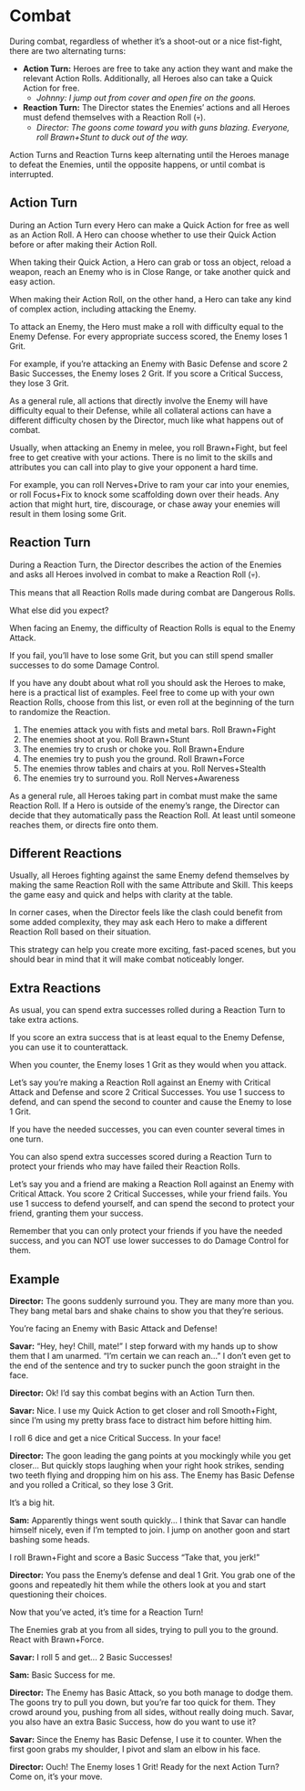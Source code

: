 # Combat

During combat, regardless of whether it’s a shoot-out or a nice fist-fight, there are two alternating turns:

* **Action Turn:** Heroes are free to take any action they want and make the relevant Action Rolls. Additionally, all Heroes also can take a Quick Action for free.
    * *_Johnny:_ I jump out from cover and open fire on the goons.*
* **Reaction Turn:** The Director states the Enemies’ actions and all Heroes must defend themselves with a Reaction Roll (💀).
    * *Director: The goons come toward you with guns blazing. Everyone, roll Brawn+Stunt to duck out of the way.*

Action Turns and Reaction Turns keep alternating until the Heroes manage to defeat the Enemies, until the opposite happens, or until combat is interrupted.

## Action Turn

During an Action Turn every Hero can make a Quick Action for free as well as an Action Roll. A Hero can choose whether to use their Quick Action before or after making their Action Roll.

When taking their Quick Action, a Hero can grab or toss an object, reload a weapon, reach an Enemy who is in Close Range, or take another quick and easy action.

When making their Action Roll, on the other hand, a Hero can take any kind of complex action, including attacking the Enemy.

To attack an Enemy, the Hero must make a roll with difficulty equal to the Enemy Defense. For every appropriate success scored, the Enemy loses 1 Grit.

For example, if you’re attacking an Enemy with Basic Defense and score 2 Basic Successes, the Enemy loses 2 Grit. If you score a Critical Success, they lose 3 Grit.

As a general rule, all actions that directly involve the Enemy will have difficulty equal to their Defense, while all collateral actions can have a different difficulty chosen by the Director, much like what happens out of combat.

Usually, when attacking an Enemy in melee, you roll Brawn+Fight, but feel free to get creative with your actions. There is no limit to the skills and attributes you can call into play to give your opponent a hard time.

For example, you can roll Nerves+Drive to ram your car into your enemies, or roll Focus+Fix to knock some scaffolding down over their heads. Any action that might hurt, tire, discourage, or chase away your enemies will result in them losing some Grit.

## Reaction Turn

During a Reaction Turn, the Director describes the action of the Enemies and asks all Heroes involved in combat to make a Reaction Roll (💀).

This means that all Reaction Rolls made during combat are Dangerous Rolls.

What else did you expect?

When facing an Enemy, the difficulty of Reaction Rolls is equal to the Enemy Attack.

If you fail, you’ll have to lose some Grit, but you can still spend smaller successes to do some Damage Control.

If you have any doubt about what roll you should ask the Heroes to make, here is a practical list of examples. Feel free to come up with your own Reaction Rolls, choose from this list, or even roll at the beginning of the turn to randomize the Reaction.

1. The enemies attack you with fists and metal bars. Roll Brawn+Fight
2. The enemies shoot at you. Roll Brawn+Stunt
3. The enemies try to crush or choke you. Roll Brawn+Endure
4. The enemies try to push you the ground. Roll Brawn+Force
5. The enemies throw tables and chairs at you. Roll Nerves+Stealth
6. The enemies try to surround you. Roll Nerves+Awareness

As a general rule, all Heroes taking part in combat must make the same Reaction Roll. If a Hero is outside of the enemy’s range, the Director can decide that they automatically pass the Reaction Roll. At least until someone reaches them, or directs fire onto them.

## Different Reactions

Usually, all Heroes fighting against the same Enemy defend themselves by making the same Reaction Roll with the same Attribute and Skill. This keeps the game easy and quick and helps with clarity at the table.

In corner cases, when the Director feels like the clash could benefit from some added complexity, they may ask each Hero to make a different Reaction Roll based on their situation.

This strategy can help you create more exciting, fast-paced scenes, but you should bear in mind that it will make combat noticeably longer.

## Extra Reactions

As usual, you can spend extra successes rolled during a Reaction Turn to take extra actions.

If you score an extra success that is at least equal to the Enemy Defense, you can use it to counterattack.

When you counter, the Enemy loses 1 Grit as they would when you attack.

Let’s say you’re making a Reaction Roll against an Enemy with Critical Attack and Defense and score 2 Critical Successes. You use 1 success to defend, and can spend the second to counter and cause the Enemy to lose 1 Grit.

If you have the needed successes, you can even counter several times in one turn.

You can also spend extra successes scored during a Reaction Turn to protect your friends who may have failed their Reaction Rolls.

Let’s say you and a friend are making a Reaction Roll against an Enemy with Critical Attack. You score 2 Critical Successes, while your friend fails. You use 1 success to defend yourself, and can spend the second to protect your friend, granting them your success.

Remember that you can only protect your friends if you have the needed success, and you can NOT use lower successes to do Damage Control for them.

## Example

**Director:** The goons suddenly surround you. They are many more than you. They bang metal bars and shake chains to show you that they’re serious.

You’re facing an Enemy with Basic Attack and Defense!

**Savar:** “Hey, hey! Chill, mate!” I step forward with my hands up to show them that I am unarmed. “I’m certain we can reach an...” I don’t even get to the end of the sentence and try to sucker punch the goon straight in the face.

**Director:** Ok! I’d say this combat begins with an Action Turn then.

**Savar:** Nice. I use my Quick Action to get closer and roll Smooth+Fight, since I’m using my pretty brass face to distract him before hitting him.

I roll 6 dice and get a nice Critical Success. In your face!

**Director:** The goon leading the gang points at you mockingly while you get closer... But quickly stops laughing when your right hook strikes, sending two teeth flying and dropping him on his ass. The Enemy has Basic Defense and you rolled a Critical, so they lose 3 Grit.

It’s a big hit.

**Sam:** Apparently things went south quickly... I think that Savar can handle himself nicely, even if I’m tempted to join. I jump on another goon and start bashing some heads.

I roll Brawn+Fight and score a Basic Success “Take that, you jerk!”

**Director:** You pass the Enemy’s defense and deal 1 Grit. You grab one of the goons and repeatedly hit them while the others look at you and start questioning their choices.

Now that you’ve acted, it’s time for a Reaction Turn!

The Enemies grab at you from all sides, trying to pull you to the ground. React with Brawn+Force.

**Savar:** I roll 5 and get... 2 Basic Successes!

**Sam:** Basic Success for me.

**Director:** The Enemy has Basic Attack, so you both manage to dodge them. The goons try to pull you down, but you’re far too quick for them. They crowd around you, pushing from all sides, without really doing much. Savar, you also have an extra Basic Success, how do you want to use it?

**Savar:** Since the Enemy has Basic Defense, I use it to counter. When the first goon grabs my shoulder, I pivot and slam an elbow in his face.

**Director:** Ouch! The Enemy loses 1 Grit! Ready for the next Action Turn? Come on, it’s your move.


